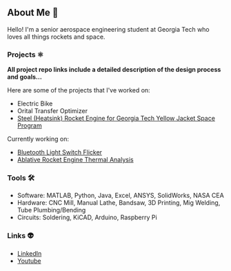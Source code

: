 ## About Me 👤

Hello! I'm a senior aerospace engineering student at Georgia Tech who loves all things rockets and space. 

### Projects ⚛️ 

**All project repo links include a detailed description of the design process and goals...**

Here are some of the projects that I've worked on:

- Electric Bike
- Orital Transfer Optimizer
- [Steel (Heatsink) Rocket Engine for Georgia Tech Yellow Jacket Space Program](https://github.com/saakethramoju/Ablative-Code)

Currently working on:

- [Bluetooth Light Switch Flicker](https://github.com/saakethramoju/Light-Switch)
- [Ablative Rocket Engine Thermal Analysis](https://github.com/saakethramoju/Ablative-Code)

### Tools 🛠️

- Software: MATLAB, Python, Java, Excel, ANSYS, SolidWorks, NASA CEA
- Hardware: CNC Mill, Manual Lathe, Bandsaw, 3D Printing, Mig Welding, Tube Plumbing/Bending
- Circuits: Soldering, KiCAD, Arduino, Raspberry Pi

### Links 👽

- [LinkedIn](https://www.linkedin.com/in/saakethramoju/)
- [Youtube](https://www.youtube.com/@SaakethRamoju/videos)

